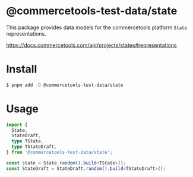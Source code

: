 # @commercetools-test-data/state

This package provides data models for the commercetools platform `State` representations.

https://docs.commercetools.com/api/projects/states#representations

# Install

```bash
$ pnpm add -D @commercetools-test-data/state
```

# Usage

```ts
import {
  State,
  StateDraft,
  type TState,
  type TStateDraft,
} from '@commercetools-test-data/state';

const state = State.random().build<TState>();
const StateDraft = StateDraft.random().build<TStateDraft>();
```
